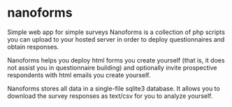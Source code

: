 # nanoforms
Simple web app for simple surveys
Nanoforms is a collection of php scripts you can upload to your hosted server in order to deploy questionnaires and obtain responses.

Nanoforms helps you deploy html forms you create yourself (that is, it does not assist you in questionnaire building) and optionally invite prospective respondents with html emails you create yourself.

Nanoforms stores all data in a single-file sqlite3 database. It allows you to download the survey responses as text/csv for you to analyze yourself.
